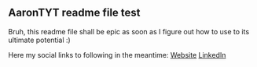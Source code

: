 ## AaronTYT readme file test
Bruh, this readme file shall be epic as soon as I figure out how to use to its ultimate potential :) 

Here my social links to following in the meantime:
<a href="https://aarontyt.com">Website</a>
<a href="https://www.linkedin.com/in/aaron-tanyutat/">LinkedIn</a>
